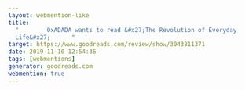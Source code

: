 ```yaml
---
layout: webmention-like
title:
  "        0xADADA wants to read &#x27;The Revolution of Everyday
  Life&#x27;      "
target: https://www.goodreads.com/review/show/3043811371
date: 2019-11-10 12:54:36
tags: [webmentions]
generator: goodreads.com
webmention: true
---
```

